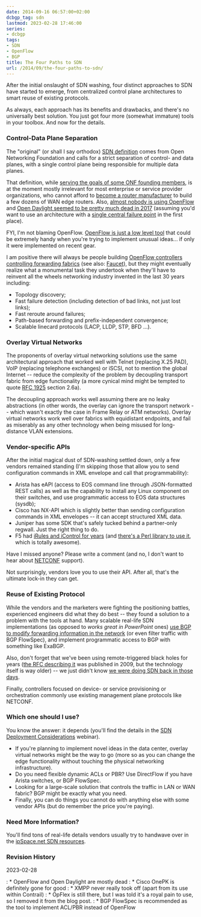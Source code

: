 ```yaml
---
date: 2014-09-16 06:57:00+02:00
dcbgp_tag: sdn
lastmod: 2023-02-28 17:46:00
series:
- dcbgp
tags:
- SDN
- OpenFlow
- BGP
title: The Four Paths to SDN
url: /2014/09/the-four-paths-to-sdn/
---
```

After the initial onslaught of SDN washing, four distinct approaches to SDN have started to emerge, from centralized control plane architectures to smart reuse of existing protocols.

As always, each approach has its benefits and drawbacks, and there's no universally best solution. You just got four more (somewhat immature) tools in your toolbox. And now for the details.
<!--more-->

### Control-Data Plane Separation

The "original" (or shall I say orthodox) [SDN definition](https://www.opennetworking.org/sdn-resources/sdn-definition) comes from Open Networking Foundation and calls for a strict separation of control- and data planes, with a single control plane being responsible for multiple data planes.

That definition, while [serving the goals of some ONF founding members](/2014/01/what-exactly-is-sdn-and-does-it-make/), is at the moment mostly irrelevant for most enterprise or service provider organizations, who cannot afford to [become a router manufacturer](/2012/05/openflow-google-brilliant-but-not/) to build a few dozens of WAN edge routers. Also, [almost nobody is using OpenFlow](/2022/05/openflow-still-kicking/) and [Open Daylight seemed to be pretty much dead in 2017](/2017/05/is-anyone-using-open-daylight/) (assuming you'd want to use an architecture with a [single central failure point](/2014/09/controller-cluster-is-single-failure/) in the first place).

FYI, I'm not blaming OpenFlow. [OpenFlow is just a low level tool](/2014/05/is-openflow-useful_12/) that could be extremely handy when you're trying to implement unusual ideas... if only it were implemented on recent gear.

I am positive there will always be people building [OpenFlow controllers controlling forwarding fabrics](/2013/09/openflow-fabric-controllers-are-light/) (see also: [Faucet](/2020/10/faucet-deep-dive/)), but they might eventually realize what a monumental task they undertook when they'll have to reinvent all the wheels networking industry invented in the last 30 years including:

-   Topology discovery;
-   Fast failure detection (including detection of bad links, not just lost links);
-   Fast reroute around failures;
-   Path-based forwarding and prefix-independent convergence;
-   Scalable linecard protocols (LACP, LLDP, STP, BFD ...).

### Overlay Virtual Networks

The proponents of overlay virtual networking solutions use the same architectural approach that worked well with Telnet (replacing X.25 PAD), VoIP (replacing telephone exchanges) or iSCSI, not to mention the global Internet -- reduce the complexity of the problem by decoupling transport fabric from edge functionality (a more cynical mind might be tempted to quote [RFC 1925](http://tools.ietf.org/html/rfc1925) section 2.6a).

The decoupling approach works well assuming there are no leaky abstractions (in other words, the overlay can ignore the transport network -- which wasn't exactly the case in Frame Relay or ATM networks). Overlay virtual networks work well over fabrics with equidistant endpoints, and fail as miserably as any other technology when being misused for long-distance VLAN extensions.

### Vendor-specific APIs

After the initial magical dust of SDN-washing settled down, only a few vendors remained standing (I'm skipping those that allow you to send configuration commands in XML envelope and call that programmability):

-   Arista has eAPI (access to EOS command line through JSON-formatted REST calls) as well as the capability to install any Linux component on their switches, and use programmatic access to EOS data structures (sysdb);
-   Cisco has NX-API which is slightly better than sending configuration commands in XML envelopes -- it can accept structured XML data.
-   Juniper has some SDK that's safely tucked behind a partner-only regwall. Just the right thing to do.
-   F5 had [iRules and iControl for years](https://devcentral.f5.com/articles/what-is-icontrol) (and [there's a Perl library to use it](https://metacpan.org/pod/BigIP::iControl), which is totally awesome).

Have I missed anyone? Please write a comment (and no, I don't want to hear about [NETCONF](/2012/06/netconf-expect-on-steroids/) support).

Not surprisingly, vendors love you to use their API. After all, that's the ultimate lock-in they can get.

### Reuse of Existing Protocol

While the vendors and the marketers were fighting the positioning battles, experienced engineers did what they do best -- they found a solution to a problem with the tools at hand. Many scalable real-life SDN implementations (as opposed to *works great in PowerPoint* ones) [use BGP to modify forwarding information in the network](/2013/10/exception-routing-with-bgp-sdn-done/) (or even filter traffic with BGP FlowSpec), and implement programmatic access to BGP with something like ExaBGP.

Also, don't forget that we've been using remote-triggered black holes for years ([the RFC describing it](http://tools.ietf.org/html/rfc5635) was published in 2009, but the technology itself is way older) -- we just didn't know [we were doing SDN back in those days](/2013/11/we-had-sdn-in-1993-and-didnt-know-it/).

Finally, controllers focused on device- or service provisioning or orchestration commonly use existing management plane protocols like NETCONF.


### Which one should I use?

You know the answer: it depends (you'll find the details in the [SDN Deployment Considerations](http://www.ipspace.net/SDN_Deployment_Considerations) webinar).

* If you're planning to implement novel ideas in the data center, overlay virtual networks might be the way to go (more so as you can change the edge functionality without touching the physical networking infrastructure).
* Do you need flexible dynamic ACLs or PBR? Use DirectFlow if you have Arista switches, or BGP FlowSpec.
* Looking for a large-scale solution that controls the traffic in LAN or WAN fabric? BGP might be exactly what you need.
* Finally, you can do things you cannot do with anything else with some vendor APIs (but do remember the price you're paying).

### Need More Information?

You'll find tons of real-life details vendors usually try to handwave over in the [ipSpace.net SDN resources](http://www.ipspace.net/SDN).

### Revision History

2023-02-28

: * OpenFlow and Open Daylight are mostly dead
: * Cisco OnePK is definitely gone for good
: * XMPP never really took off (apart from its use within Contrail)
: * OpFlex is still there, but I was told it's a royal pain to use, so I removed it from the blog post.
: * BGP FlowSpec is recommended as the tool to implement ACL/PBR instead of OpenFlow
